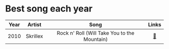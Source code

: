 # Best song each year

| Year | Artist | Song | Links |
|:----:|:------:|:----:|:-----:|
| 2010 | Skrillex | Rock n' Roll (Will Take You to the Mountain) | [🔻](https://music.youtube.com/watch?v=Zo1x0B503g8&si=2FdGE_PGmCG_1mMj)